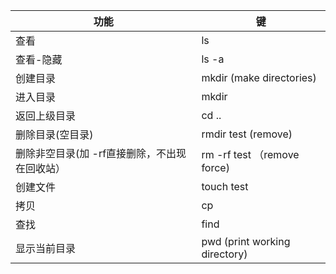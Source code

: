 | 功能                                          | 键                            |
| --------------------------------------------- | ----------------------------- |
| 查看                                          | ls                            |
| 查看-隐藏                                     | ls -a                         |
| 创建目录                                      | mkdir (make directories)      |
| 进入目录                                      | mkdir                         |
| 返回上级目录                                  | cd ..                         |
| 删除目录(空目录)                              | rmdir test (remove)           |
| 删除非空目录(加 -rf直接删除，不出现在回收站） | rm -rf test （remove force)   |
| 创建文件                                      | touch test                    |
| 拷贝                                          | cp                            |
| 查找                                          | find                          |
| 显示当前目录                                  | pwd (print working directory) |

